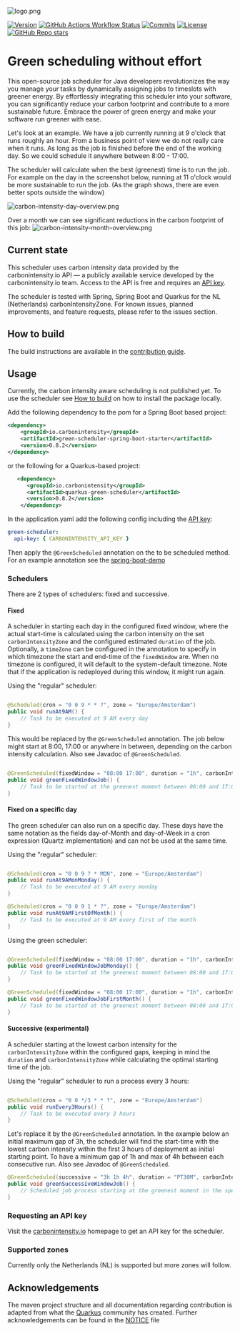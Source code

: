 ![logo.png](images/green-scheduler-logo.png)

[![Version](https://img.shields.io/maven-central/v/io.carbonintensity/scheduler-bom?logo=apache-maven&style=for-the-badge)](https://search.maven.org/artifact/io.carbonintensity/scheduler-bom)
[![GitHub Actions Workflow Status](https://img.shields.io/github/actions/workflow/status/carbonintensityio/scheduler/build.yml?branch=main&style=for-the-badge)](https://github.com/carbonintensityio/scheduler/actions?query=workflow%3ABuild)
[![Commits](https://img.shields.io/github/commit-activity/m/carbonintensityio/scheduler.svg?label=commits&style=for-the-badge&logo=git&logoColor=white)](https://github.com/carbonintensityio/scheduler/pulse)
[![License](https://img.shields.io/github/license/quarkusio/quarkus?style=for-the-badge&logo=apache&color=brightgreen)](https://www.apache.org/licenses/LICENSE-2.0)
[![GitHub Repo stars](https://img.shields.io/github/stars/carbonintensityio/scheduler?style=for-the-badge)](https://github.com/carbonintensityio/scheduler/stargazers)

# Green scheduling without effort
This open-source job scheduler for Java developers revolutionizes the way you manage your tasks by dynamically assigning jobs to timeslots with greener energy. By effortlessly integrating this scheduler into your software, you can significantly reduce your carbon footprint and contribute to a more sustainable future. Embrace the power of green energy and make your software run greener with ease.

Let's look at an example. We have a job currently running at 9 o'clock that runs roughly an hour. From a business point of view we do not really care when it runs. As long as the job is finished before the end of the working day. So we could schedule it anywhere between 8:00 - 17:00.

The scheduler will calculate when the best (greenest) time is to run the job. For example on the day in the screenshot below, running at 11 o'clock would be more sustainable to run the job. (As the graph shows, there are even better spots outside the window)

![carbon-intensity-day-overview.png](images/carbon-intensity-day-overview.png)

Over a month we can see significant reductions in the carbon footprint of this job:
![carbon-intensity-month-overview.png](images/carbon-intensity-month-overview.png)

## Current state
This scheduler uses carbon intensity data provided by the carbonintensity.io API — a publicly available service developed by the carbonintensity.io team. Access to the API is free and requires an [API key](#requesting-an-api-key).

The scheduler is tested with Spring, Spring Boot and Quarkus for the NL (Netherlands) carbonIntensityZone. For known issues, planned improvements, and feature requests, please refer to the issues section.

## How to build
The build instructions are available in the [contribution guide](CONTRIBUTING.md).

## Usage
Currently, the carbon intensity aware scheduling is not published yet. To use the scheduler see [How to build](#how-to-build) on how to install the package locally.

Add the following dependency to the pom for a Spring Boot based project:
```xml
<dependency>
    <groupId>io.carbonintensity</groupId>
    <artifactId>green-scheduler-spring-boot-starter</artifactId>
    <version>0.8.2</version>
</dependency>
```

or the following for a Quarkus-based project:
```xml
   <dependency>
      <groupId>io.carbonintensity</groupId>
      <artifactId>quarkus-green-scheduler</artifactId>
      <version>0.8.2</version>
    </dependency>
```

In the application.yaml add the following config including the [API key](#requesting-an-api-key):

```yaml
green-scheduler:
  api-key: { CARBONINTENSITY_API_KEY }
```

Then apply the `@GreenScheduled` annotation on the to be scheduled method. For an example annotation see the [spring-boot-demo](https://github.com/carbonintensityio/green-scheduling-spring-boot-demo) 

### Schedulers
There are 2 types of schedulers: fixed and successive.

#### Fixed
A scheduler in starting each day in the configured fixed window, where the actual start-time is calculated using the carbon intensity on the set `carbonIntensityZone` and the configured estimated `duration` of the job. Optionally, a `timeZone` can be configured in the annotation to specify in which timezone the start and end-time of the `fixedWindow` are. When no timezone is configured, it will default to the system-default timezone. Note that if the application is redeployed during this window, it might run again.

Using the "regular" scheduler:
```java

@Scheduled(cron = "0 0 9 * * ?", zone = "Europe/Amsterdam")
public void runAt9AM() {
    // Task to be executed at 9 AM every day
}
```

This would be replaced by the `@GreenScheduled` annotation. The job below might start at 8:00, 17:00 or anywhere in between, depending on the carbon intensity calculation. Also see Javadoc of `@GreenScheduled`.
```java

@GreenScheduled(fixedWindow = "08:00 17:00", duration = "1h", carbonIntensityZone = "NL", timeZone = "Europe/Amsterdam")
public void greenFixedWindowJob() {
    // Task to be started at the greenest moment between 08:00 and 17:00
}
```

#### Fixed on a specific day
The green scheduler can also run on a specific day. These days have the same notation as the fields day-of-Month and day-of-Week in a cron expression (Quartz implementation) and can not be used at the same time.  

Using the "regular" scheduler:
```java

@Scheduled(cron = "0 0 9 ? * MON", zone = "Europe/Amsterdam")
public void runAt9AMonMonday() {
    // Task to be executed at 9 AM every monday
}

@Scheduled(cron = "0 0 9 1 * ?", zone = "Europe/Amsterdam")
public void runAt9AMFirstOfMonth() {
    // Task to be executed at 9 AM every first of the month
}

```

Using the green scheduler:
```java

@GreenScheduled(fixedWindow = "08:00 17:00", duration = "1h", carbonIntensityZone = "NL", timeZone = "Europe/Amsterdam", dayOfWeek= "MON")
public void greenFixedWindowJobMonday() {
    // Task to be started at the greenest moment between 08:00 and 17:00
}

@GreenScheduled(fixedWindow = "08:00 17:00", duration = "1h", carbonIntensityZone = "NL", timeZone = "Europe/Amsterdam", dayOfMonth= "1")
public void greenFixedWindowJobFirstMonth() {
    // Task to be started at the greenest moment between 08:00 and 17:00
}
```

#### Successive (experimental)
A scheduler starting at the lowest carbon intensity for the `carbonIntensityZone` within the configured gaps, keeping in mind the `duration` and `carbonIntensityZone` while calculating the optimal starting time of the job.

Using the "regular" scheduler to run a process every 3 hours:
```java

@Scheduled(cron = "0 0 */3 * * ?", zone = "Europe/Amsterdam")
public void runEvery3Hours() {
    // Task to be executed every 3 hours
}
```

Let's replace it by the `@GreenScheduled` annotation. In the example below an initial maximum gap of 3h, the scheduler will find the start-time with the lowest carbon intensity within the first 3 hours of deployment as initial starting point. To have a minimum gap of 1h and max of 4h between each consecutive run. Also see Javadoc of `@GreenScheduled`.

```java
@GreenScheduled(successive = "3h 1h 4h", duration = "PT30M", carbonIntensityZone = "NL")
public void greenSuccessiveWindowJob() {
    // Scheduled job process starting at the greenest moment in the specified window
}
```

### Requesting an API key
Visit the [carbonintensity.io](https://carbonintensity.io) homepage to get an API key for the scheduler.

### Supported zones
Currently only the Netherlands (NL) is supported but more zones will follow.

## Acknowledgements
The maven project structure and all documentation regarding contribution is adapted from
what the [Quarkus](https://github.com/quarkusio/quarkus) community has created. Further acknowledgements can be found in the [NOTICE](NOTICE) file
